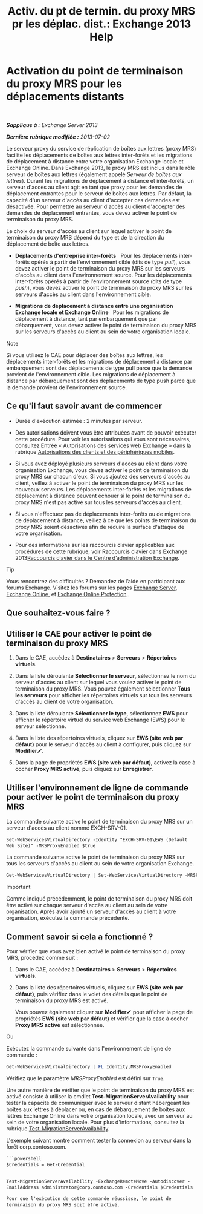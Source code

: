 ﻿---
title: 'Activ. du pt de termin. du proxy MRS pr les déplac. dist.: Exchange 2013 Help'
TOCTitle: Activation du point de terminaison du proxy MRS pour les déplacements distants
ms:assetid: 9840f712-127e-4c2d-bfe5-1b35cdb2a31b
ms:mtpsurl: https://technet.microsoft.com/fr-fr/library/Dn155787(v=EXCHG.150)
ms:contentKeyID: 54652766
ms.date: 04/24/2018
mtps_version: v=EXCHG.150
ms.translationtype: HT
---

# Activation du point de terminaison du proxy MRS pour les déplacements distants

 

_**Sapplique à :** Exchange Server 2013_

_**Dernière rubrique modifiée :** 2013-07-02_

Le serveur proxy du service de réplication de boîtes aux lettres (proxy MRS) facilite les déplacements de boîtes aux lettres inter-forêts et les migrations de déplacement à distance entre votre organisation Exchange locale et Exchange Online. Dans Exchange 2013, le proxy MRS est inclus dans le rôle serveur de boîtes aux lettres (également appelé *Serveur de boîtes aux lettres*). Durant les migrations de déplacement à distance et inter-forêts, un serveur d'accès au client agit en tant que proxy pour les demandes de déplacement entrantes pour le serveur de boîtes aux lettres. Par défaut, la capacité d'un serveur d'accès au client d'accepter ces demandes est désactivée. Pour permettre au serveur d'accès au client d'accepter des demandes de déplacement entrantes, vous devez activer le point de terminaison du proxy MRS.

Le choix du serveur d'accès au client sur lequel activer le point de terminaison du proxy MRS dépend du type et de la direction du déplacement de boîte aux lettres.

  - **Déplacements d'entreprise inter-forêts**   Pour les déplacements inter-forêts opérés à partir de l'environnement cible (dits de type *pull*), vous devez activer le point de terminaison du proxy MRS sur les serveurs d'accès au client dans l'environnement source. Pour les déplacements inter-forêts opérés à partir de l'environnement source (dits de type *push*), vous devez activer le point de terminaison du proxy MRS sur les serveurs d'accès au client dans l'environnement cible.

  - **Migrations de déplacement à distance entre une organisation Exchange locale et Exchange Online**   Pour les migrations de déplacement à distance, tant par embarquement que par débarquement, vous devez activer le point de terminaison du proxy MRS sur les serveurs d'accès au client au sein de votre organisation locale.

> [!NOTE]  
> Si vous utilisez le CAE pour déplacer des boîtes aux lettres, les déplacements inter-forêts et les migrations de déplacement à distance par embarquement sont des déplacements de type pull parce que la demande provient de l'environnement cible. Les migrations de déplacement à distance par débarquement sont des déplacements de type push parce que la demande provient de l'environnement source.


## Ce qu'il faut savoir avant de commencer

  - Durée d'exécution estimée : 2 minutes par serveur.

  - Des autorisations doivent vous être attribuées avant de pouvoir exécuter cette procédure. Pour voir les autorisations qui vous sont nécessaires, consultez Entrée « Autorisations des services web Exchange » dans la rubrique [Autorisations des clients et des périphériques mobiles](clients-and-mobile-devices-permissions-exchange-2013-help.md).

  - Si vous avez déployé plusieurs serveurs d'accès au client dans votre organisation Exchange, vous devez activer le point de terminaison du proxy MRS sur chacun d'eux. Si vous ajoutez des serveurs d'accès au client, veillez à activer le point de terminaison du proxy MRS sur les nouveaux serveurs. Les déplacements inter-forêts et les migrations de déplacement à distance peuvent échouer si le point de terminaison du proxy MRS n'est pas activé sur tous les serveurs d'accès au client.

  - Si vous n'effectuez pas de déplacements inter-forêts ou de migrations de déplacement à distance, veillez à ce que les points de terminaison du proxy MRS soient désactivés afin de réduire la surface d'attaque de votre organisation.

  - Pour des informations sur les raccourcis clavier applicables aux procédures de cette rubrique, voir Raccourcis clavier dans Exchange 2013[Raccourcis clavier dans le Centre d’administration Exchange](keyboard-shortcuts-in-the-exchange-admin-center-exchange-online-protection-help.md).

> [!TIP]  
> Vous rencontrez des difficultés ? Demandez de l’aide en participant aux forums Exchange. Visitez les forums sur les pages <a href="https://go.microsoft.com/fwlink/p/?linkid=60612">Exchange Server</a>, <a href="https://go.microsoft.com/fwlink/p/?linkid=267542">Exchange Online</a>, et <a href="https://go.microsoft.com/fwlink/p/?linkid=285351">Exchange Online Protection</a>..


## Que souhaitez-vous faire ?

## Utiliser le CAE pour activer le point de terminaison du proxy MRS

1.  Dans le CAE, accédez à **Destinataires** \> **Serveurs** \> **Répertoires virtuels**.

2.  Dans la liste déroulante **Sélectionner le serveur**, sélectionnez le nom du serveur d'accès au client sur lequel vous voulez activer le point de terminaison du proxy MRS. Vous pouvez également sélectionner **Tous les serveurs** pour afficher les répertoires virtuels sur tous les serveurs d'accès au client de votre organisation.

3.  Dans la liste déroulante **Sélectionner le type**, sélectionnez **EWS** pour afficher le répertoire virtuel du service web Exchange (EWS) pour le serveur sélectionné.

4.  Dans la liste des répertoires virtuels, cliquez sur **EWS (site web par défaut)** pour le serveur d'accès au client à configurer, puis cliquez sur **Modifier**![Icône Modifier](images/Bb124582.6f53ccb2-1f13-4c02-bea0-30690e6ea71d(EXCHG.150).gif "Icône Modifier").

5.  Dans la page de propriétés **EWS (site web par défaut)**, activez la case à cocher **Proxy MRS activé**, puis cliquez sur **Enregistrer**.

## Utiliser l'environnement de ligne de commande pour activer le point de terminaison du proxy MRS

La commande suivante active le point de terminaison du proxy MRS sur un serveur d'accès au client nommé EXCH-SRV-01.

    Set-WebServicesVirtualDirectory -Identity "EXCH-SRV-01\EWS (Default Web Site)" -MRSProxyEnabled $true

La commande suivante active le point de terminaison du proxy MRS sur tous les serveurs d'accès au client au sein de votre organisation Exchange.

```powershell
Get-WebServicesVirtualDirectory | Set-WebServicesVirtualDirectory -MRSProxyEnabled $true
```

> [!IMPORTANT]  
> Comme indiqué précédemment, le point de terminaison du proxy MRS doit être activé sur chaque serveur d'accès au client au sein de votre organisation. Après avoir ajouté un serveur d'accès au client à votre organisation, exécutez la commande précédente.


## Comment savoir si cela a fonctionné ?

Pour vérifier que vous avez bien activé le point de terminaison du proxy MRS, procédez comme suit :

1.  Dans le CAE, accédez à **Destinataires** \> **Serveurs** \> **Répertoires virtuels**.

2.  Dans la liste des répertoires virtuels, cliquez sur **EWS (site web par défaut)**, puis vérifiez dans le volet des détails que le point de terminaison du proxy MRS est activé.
    
    Vous pouvez également cliquer sur **Modifier**![Icône Modifier](images/Bb124582.6f53ccb2-1f13-4c02-bea0-30690e6ea71d(EXCHG.150).gif "Icône Modifier") pour afficher la page de propriétés **EWS (site web par défaut)** et vérifier que la case à cocher **Proxy MRS activé** est sélectionnée.

Ou

Exécutez la commande suivante dans l'environnement de ligne de commande :

```powershell
Get-WebServicesVirtualDirectory | FL Identity,MRSProxyEnabled
```

Vérifiez que le paramètre *MRSProxyEnabled* est défini sur `True`.

Une autre manière de vérifier que le point de terminaison du proxy MRS est activé consiste à utiliser la cmdlet **Test-MigrationServerAvailability** pour tester la capacité de communiquer avec le serveur distant hébergeant les boîtes aux lettres à déplacer ou, en cas de débarquement de boîtes aux lettres Exchange Online dans votre organisation locale, avec un serveur au sein de votre organisation locale. Pour plus d'informations, consultez la rubrique [Test-MigrationServerAvailability](https://technet.microsoft.com/fr-fr/library/jj219169\(v=exchg.150\)).

L'exemple suivant montre comment tester la connexion au serveur dans la forêt corp.contoso.com.
```
```powershell
$Credentials = Get-Credential
```
```
```
    Test-MigrationServerAvailability -ExchangeRemoteMove -Autodiscover -EmailAddress administrator@corp.contoso.com -Credentials $Credentials
```
Pour que l'exécution de cette commande réussisse, le point de terminaison du proxy MRS soit être activé.


